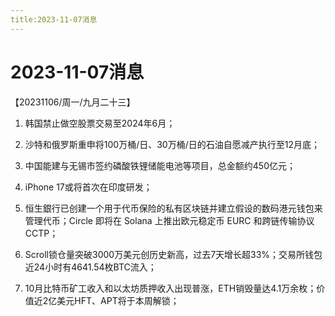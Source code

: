 ```yaml
---
title:2023-11-07消息
---
```

# 2023-11-07消息
【20231106/周一/九月二十三】
1. 韩国禁止做空股票交易至2024年6月；

2. 沙特和俄罗斯重申将100万桶/日、30万桶/日的石油自愿减产执行至12月底；

3. 中国能建与无锡市签约磷酸铁锂储能电池等项目，总金额约450亿元；

4. iPhone 17或将首次在印度研发；

5.  恒生銀行已创建一个用于代币保险的私有区块链并建立假设的数码港元钱包来管理代币；Circle 即将在 Solana 上推出欧元稳定币 EURC 和跨链传输协议 CCTP；

6. Scroll锁仓量突破3000万美元创历史新高，过去7天增长超33%；交易所钱包近24小时有4641.54枚BTC流入；

7. 10月比特币矿工收入和以太坊质押收入出现普涨，ETH销毁量达4.1万余枚；价值近2亿美元HFT、APT将于本周解锁；